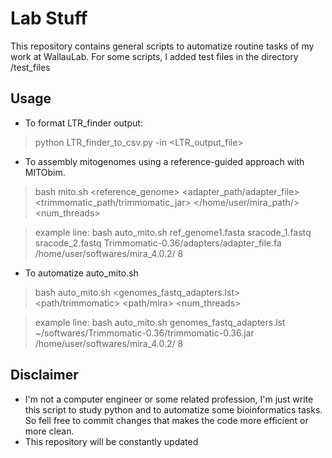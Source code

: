 # Lab Stuff

This repository contains general scripts to automatize routine tasks of my work at WallauLab. For some scripts, I added test files in the directory /test_files

## Usage
- To format LTR_finder output:
> python LTR_finder_to_csv.py -in <LTR_output_file>

- To assembly mitogenomes using a reference-guided approach with MITObim.
> bash mito.sh <reference_genome> <fastq1> <fastq2> <adapter_path/adapter_file> <trimmomatic_path/trimmomatic_jar> </home/user/mira_path/> <num_threads>

> example line: bash auto_mito.sh ref_genome1.fasta sracode_1.fastq sracode_2.fastq Trimmomatic-0.36/adapters/adapter_file.fa /home/user/softwares/mira_4.0.2/ 8

- To automatize auto_mito.sh
> bash auto_mito.sh <genomes_fastq_adapters.lst> <path/trimmomatic> <path/mira> <num_threads>

> example line: bash auto_mito.sh genomes_fastq_adapters.lst ~/softwares/Trimmomatic-0.36/trimmomatic-0.36.jar /home/user/softwares/mira_4.0.2/ 8
## Disclaimer
- I'm not a computer engineer or some related profession, I'm just write this script to study python and to automatize some bioinformatics tasks. So fell free to commit changes that makes the code more efficient or more clean.
- This repository will be constantly updated